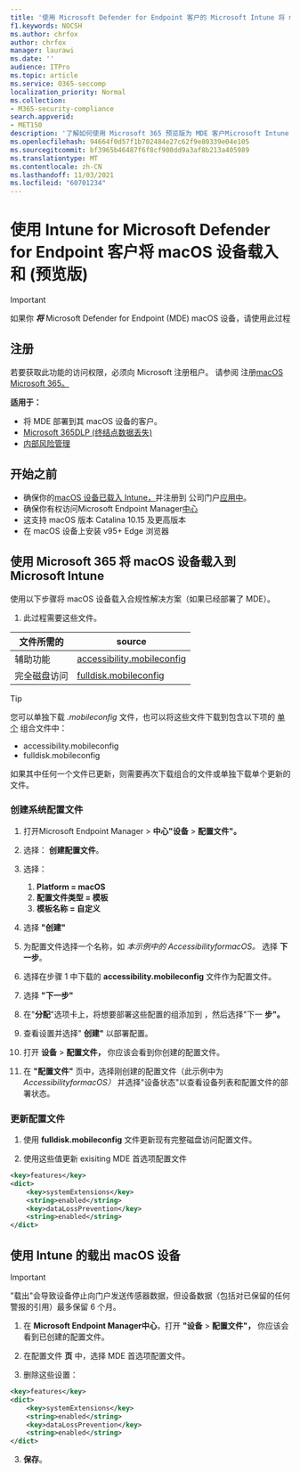 ```yaml
---
title: '使用 Microsoft Defender for Endpoint 客户的 Microsoft Intune 将 macOS 设备载入和 (预览版) '
f1.keywords: NOCSH
ms.author: chrfox
author: chrfox
manager: laurawi
ms.date: ''
audience: ITPro
ms.topic: article
ms.service: O365-seccomp
localization_priority: Normal
ms.collection:
- M365-security-compliance
search.appverid:
- MET150
description: '了解如何使用 Microsoft 365 预览版为 MDE 客户Microsoft Intune macOS (和) '
ms.openlocfilehash: 94664f0d57f1b702484e27c62f9e80339e04e105
ms.sourcegitcommit: bf3965b46487f6f8cf900dd9a3af8b213a405989
ms.translationtype: MT
ms.contentlocale: zh-CN
ms.lasthandoff: 11/03/2021
ms.locfileid: "60701234"
---
```

# <a name="onboard-and-offboard-macos-devices-into-compliance-solutions-using-intune-for-microsoft-defender-for-endpoint-customers-preview"></a>使用 Intune for Microsoft Defender for Endpoint 客户将 macOS 设备载入和 (预览版) 

> [!IMPORTANT]
> 如果你 ***将*** Microsoft Defender for Endpoint (MDE) macOS 设备，请使用此过程

## <a name="get-registered"></a>注册

若要获取此功能的访问权限，必须向 Microsoft 注册租户。 请参阅 注册[macOS Microsoft 365。](https://aka.ms/Ignite2021DLP)

**适用于：**

- 将 MDE 部署到其 macOS 设备的客户。
- [Microsoft 365DLP (终结点数据丢失) ](./endpoint-dlp-learn-about.md)
- [内部风险管理](insider-risk-management.md#learn-about-insider-risk-management-in-microsoft-365)


## <a name="before-you-begin"></a>开始之前

- 确保你的[macOS 设备已载入 Intune，](/mem/intune/fundamentals/deployment-guide-platform-macos)并注册到 公司门户[应用中](/mem/intune/user-help/enroll-your-device-in-intune-macos-cp)。 
- 确保你有权访问Microsoft Endpoint Manager[中心](https://endpoint.microsoft.com/#home)
- 这支持 macOS 版本 Catalina 10.15 及更高版本
- 在 macOS 设备上安装 v95+ Edge 浏览器 

## <a name="onboard-macos-devices-into-microsoft-365-compliance-solutions-using-microsoft-intune"></a>使用 Microsoft 365 将 macOS 设备载入到 Microsoft Intune

使用以下步骤将 macOS 设备载入合规性解决方案（如果已经部署了 MDE）。

1. 此过程需要这些文件。

|文件所需的 |source |
|---------|---------|
|辅助功能 |[accessibility.mobileconfig](https://github.com/microsoft/mdatp-xplat/blob/master/macos/mobileconfig/profiles/accessibility.mobileconfig)|
完全磁盘访问     |[fulldisk.mobileconfig](https://github.com/microsoft/mdatp-xplat/blob/master/macos/mobileconfig/profiles/fulldisk.mobileconfig)|

> [!TIP]
> 您可以单独下载 *.mobileconfig* 文件，也可以将这些文件下载到包含以下项的 [单个](https://github.com/microsoft/mdatp-xplat/blob/master/macos/mobileconfig/combined/mdatp-nokext.mobileconfig) 组合文件中：
> - accessibility.mobileconfig
> - fulldisk.mobileconfig
> 
>
>如果其中任何一个文件已更新，则需要再次下载组合的文件或单独下载单个更新的文件。

### <a name="create-system-configuration-profiles"></a>创建系统配置文件

1. 打开Microsoft Endpoint Manager  >  **中心"设备**  >  **配置文件"。**

1. 选择： **创建配置文件**。 

1. 选择：
    1. **Platform = macOS**
    1. **配置文件类型 = 模板**
    1. **模板名称 = 自定义**

1. 选择 **"创建"**

1. 为配置文件选择一个名称，如 *本示例中的 AccessibilityformacOS。* 选择 **下一步**。

1. 选择在步骤 1 中下载的 **accessibility.mobileconfig** 文件作为配置文件。

1. 选择 **"下一步"**

1. 在"**分配**"选项卡上，将想要部署这些配置的组添加到 ，然后选择"下一 **步"。**

1. 查看设置并选择" **创建"** 以部署配置。

1. 打开 **设备**  >  **配置文件，** 你应该会看到你创建的配置文件。

1. 在 **"配置文件"** 页中，选择刚创建的配置文件（此示例中为 *AccessibilityformacOS）* 并选择"设备状态"以查看设备列表和配置文件的部署状态。

### <a name="update-configuration-profiles"></a>更新配置文件

1. 使用 **fulldisk.mobileconfig** 文件更新现有完整磁盘访问配置文件。

1. 使用这些值更新 exisiting MDE 首选项配置文件
   
```xml
<key>features</key>
<dict>
    <key>systemExtensions</key>
    <string>enabled</string>
    <key>dataLossPrevention</key>
    <string>enabled</string>
</dict>
```

## <a name="offboard-macos-devices-using-intune"></a>使用 Intune 的载出 macOS 设备

> [!IMPORTANT]
> "载出"会导致设备停止向门户发送传感器数据，但设备数据（包括对已保留的任何警报的引用）最多保留 6 个月。

1. 在 **Microsoft Endpoint Manager中心**，打开 **"设备**  >  **配置文件"，** 你应该会看到已创建的配置文件。

2. 在配置文件 **页** 中，选择 MDE 首选项配置文件。

1. 删除这些设置：
   
```xml
<key>features</key>
<dict>
    <key>systemExtensions</key>
    <string>enabled</string>
    <key>dataLossPrevention</key>
    <string>enabled</string>
</dict>
```
3. **保存**。